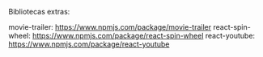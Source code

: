 Bibliotecas extras:

movie-trailer: https://www.npmjs.com/package/movie-trailer
react-spin-wheel: https://www.npmjs.com/package/react-spin-wheel
react-youtube: https://www.npmjs.com/package/react-youtube